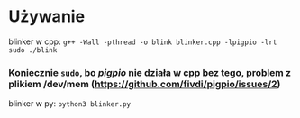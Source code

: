 # Używanie
blinker w cpp:
```g++ -Wall -pthread -o blink blinker.cpp -lpigpio -lrt``` 
```sudo ./blink``` 

### Koniecznie `sudo`, bo *pigpio* nie działa w cpp bez tego, problem z plikiem /dev/mem (https://github.com/fivdi/pigpio/issues/2)

blinker w py:
```python3 blinker.py```
